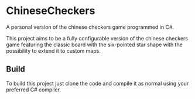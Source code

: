 # ChineseCheckers
A personal version of the chinese checkers game programmed in C#.

This project aims to be a fully configurable version of the chinese checkers game featuring the classic board with the six-pointed star shape with the possibility to extend it to custom maps.

## Build
To build this project just clone the code and compile it as normal using your preferred C# compiler.